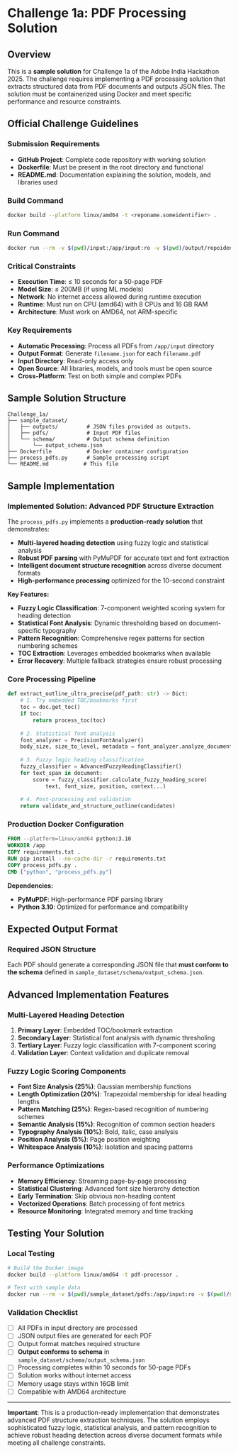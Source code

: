 # Challenge 1a: PDF Processing Solution

## Overview
This is a **sample solution** for Challenge 1a of the Adobe India Hackathon 2025. The challenge requires implementing a PDF processing solution that extracts structured data from PDF documents and outputs JSON files. The solution must be containerized using Docker and meet specific performance and resource constraints.

## Official Challenge Guidelines

### Submission Requirements
- **GitHub Project**: Complete code repository with working solution
- **Dockerfile**: Must be present in the root directory and functional
- **README.md**:  Documentation explaining the solution, models, and libraries used

### Build Command
```bash
docker build --platform linux/amd64 -t <reponame.someidentifier> .
```

### Run Command
```bash
docker run --rm -v $(pwd)/input:/app/input:ro -v $(pwd)/output/repoidentifier/:/app/output --network none <reponame.someidentifier>
```

### Critical Constraints
- **Execution Time**: ≤ 10 seconds for a 50-page PDF
- **Model Size**: ≤ 200MB (if using ML models)
- **Network**: No internet access allowed during runtime execution
- **Runtime**: Must run on CPU (amd64) with 8 CPUs and 16 GB RAM
- **Architecture**: Must work on AMD64, not ARM-specific

### Key Requirements
- **Automatic Processing**: Process all PDFs from `/app/input` directory
- **Output Format**: Generate `filename.json` for each `filename.pdf`
- **Input Directory**: Read-only access only
- **Open Source**: All libraries, models, and tools must be open source
- **Cross-Platform**: Test on both simple and complex PDFs

## Sample Solution Structure
```
Challenge_1a/
├── sample_dataset/
│   ├── outputs/         # JSON files provided as outputs.
│   ├── pdfs/            # Input PDF files
│   └── schema/          # Output schema definition
│       └── output_schema.json
├── Dockerfile           # Docker container configuration
├── process_pdfs.py      # Sample processing script
└── README.md           # This file
```

## Sample Implementation

### Implemented Solution: Advanced PDF Structure Extraction
The `process_pdfs.py` implements a **production-ready solution** that demonstrates:
- **Multi-layered heading detection** using fuzzy logic and statistical analysis
- **Robust PDF parsing** with PyMuPDF for accurate text and font extraction
- **Intelligent document structure recognition** across diverse document formats
- **High-performance processing** optimized for the 10-second constraint

**Key Features:**
- **Fuzzy Logic Classification**: 7-component weighted scoring system for heading detection
- **Statistical Font Analysis**: Dynamic thresholding based on document-specific typography
- **Pattern Recognition**: Comprehensive regex patterns for section numbering schemes
- **TOC Extraction**: Leverages embedded bookmarks when available
- **Error Recovery**: Multiple fallback strategies ensure robust processing

### Core Processing Pipeline
```python
def extract_outline_ultra_precise(pdf_path: str) -> Dict:
    # 1. Try embedded TOC/bookmarks first
    toc = doc.get_toc()
    if toc:
        return process_toc(toc)
    
    # 2. Statistical font analysis
    font_analyzer = PrecisionFontAnalyzer()
    body_size, size_to_level, metadata = font_analyzer.analyze_document_fonts(doc)
    
    # 3. Fuzzy logic heading classification
    fuzzy_classifier = AdvancedFuzzyHeadingClassifier()
    for text_span in document:
        score = fuzzy_classifier.calculate_fuzzy_heading_score(
            text, font_size, position, context...)
        
    # 4. Post-processing and validation
    return validate_and_structure_outline(candidates)
```

### Production Docker Configuration
```dockerfile
FROM --platform=linux/amd64 python:3.10
WORKDIR /app
COPY requirements.txt .
RUN pip install --no-cache-dir -r requirements.txt
COPY process_pdfs.py .
CMD ["python", "process_pdfs.py"]
```

**Dependencies:**
- **PyMuPDF**: High-performance PDF parsing library
- **Python 3.10**: Optimized for performance and compatibility

## Expected Output Format

### Required JSON Structure
Each PDF should generate a corresponding JSON file that **must conform to the schema** defined in `sample_dataset/schema/output_schema.json`.


## Advanced Implementation Features

### Multi-Layered Heading Detection
1. **Primary Layer**: Embedded TOC/bookmark extraction
2. **Secondary Layer**: Statistical font analysis with dynamic thresholing
3. **Tertiary Layer**: Fuzzy logic classification with 7-component scoring
4. **Validation Layer**: Context validation and duplicate removal

### Fuzzy Logic Scoring Components
- **Font Size Analysis (25%)**: Gaussian membership functions
- **Length Optimization (20%)**: Trapezoidal membership for ideal heading lengths  
- **Pattern Matching (25%)**: Regex-based recognition of numbering schemes
- **Semantic Analysis (15%)**: Recognition of common section headers
- **Typography Analysis (10%)**: Bold, italic, case analysis
- **Position Analysis (5%)**: Page position weighting
- **Whitespace Analysis (10%)**: Isolation and spacing patterns

### Performance Optimizations
- **Memory Efficiency**: Streaming page-by-page processing
- **Statistical Clustering**: Advanced font size hierarchy detection
- **Early Termination**: Skip obvious non-heading content
- **Vectorized Operations**: Batch processing of font metrics
- **Resource Monitoring**: Integrated memory and time tracking


## Testing Your Solution

### Local Testing
```bash
# Build the Docker image
docker build --platform linux/amd64 -t pdf-processor .

# Test with sample data
docker run --rm -v $(pwd)/sample_dataset/pdfs:/app/input:ro -v $(pwd)/sample_dataset/outputs:/app/output --network none pdf-processor
```

### Validation Checklist
- [ ] All PDFs in input directory are processed
- [ ] JSON output files are generated for each PDF
- [ ] Output format matches required structure
- [ ] **Output conforms to schema** in `sample_dataset/schema/output_schema.json`
- [ ] Processing completes within 10 seconds for 50-page PDFs
- [ ] Solution works without internet access
- [ ] Memory usage stays within 16GB limit
- [ ] Compatible with AMD64 architecture

---

**Important**: This is a production-ready implementation that demonstrates advanced PDF structure extraction techniques. The solution employs sophisticated fuzzy logic, statistical analysis, and pattern recognition to achieve robust heading detection across diverse document formats while meeting all challenge constraints. 